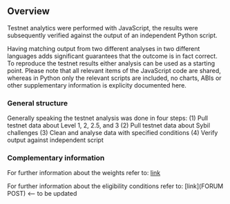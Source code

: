 ## Overview
Testnet analytics were performed with JavaScript, the results were subsequently verified against the output of an independent Python script. 

Having matching output from two different analyses in two different languages adds significant guarantees that the outcome is in fact correct. To reproduce the testnet results either analysis can be used as a starting point. Please note that all relevant items of the JavaScript code are shared, whereas in Python only the relevant scripts are included, no charts, ABIs or other supplementary information is explicity documented here.

### General structure
Generally speaking the testnet analysis was done in four steps:
(1) Pull testnet data about Level 1, 2, 2.5, and 3
(2) Pull testnet data about Sybil challenges
(3) Clean and analyse data with specified conditions
(4) Verify output against independent script

### Complementary information
For further information about the weights refer to: [link](https://docs.google.com/spreadsheets/d/1ASrQ5f9K_Sc12cX20cRNflFjUgEGfAUebM5IK7YCW48/edit?usp=sharing)

For further information about the eligibility conditions refer to: [link](FORUM POST) <-- to be updated
